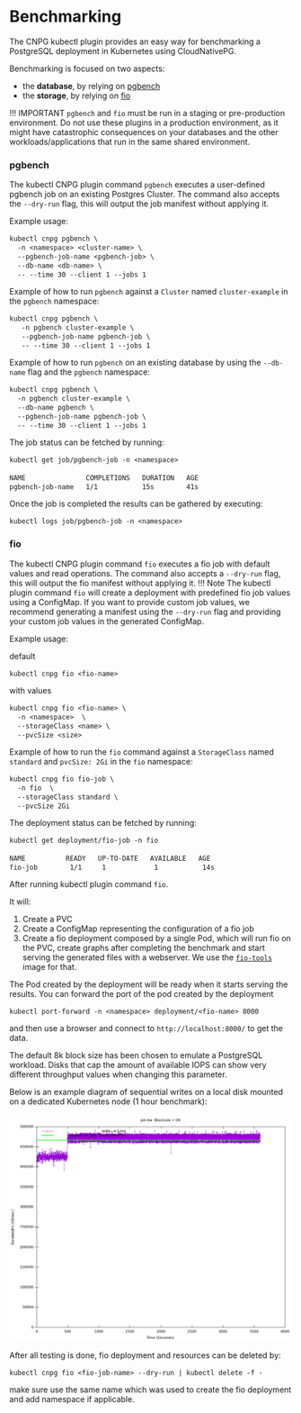 # Benchmarking

The CNPG kubectl plugin provides an easy way for benchmarking a PostgreSQL deployment in Kubernetes using CloudNativePG.

Benchmarking is focused on two aspects:

- the **database**, by relying on  [pgbench](https://www.postgresql.org/docs/current/pgbench.html)
- the **storage**, by relying on [fio](https://fio.readthedocs.io/en/latest/fio_doc.html)

!!! IMPORTANT 
    `pgbench` and `fio` must be run in a staging or pre-production environment. Do not use these plugins in a production environment, as it might have catastrophic consequences on your databases and the other workloads/applications that run in the same shared environment.


### pgbench

The kubectl CNPG plugin command `pgbench` executes a user-defined pgbench job on an existing Postgres Cluster.
The command also accepts the `--dry-run` flag, this will output the job manifest without applying it.

Example usage:
```shell
kubectl cnpg pgbench \
  -n <namespace> <cluster-name> \
  --pgbench-job-name <pgbench-job> \
  --db-name <db-name> \
  -- --time 30 --client 1 --jobs 1
```

Example of how to run `pgbench` against a `Cluster` named `cluster-example` in the `pgbench` namespace:
```shell
kubectl cnpg pgbench \
   -n pgbench cluster-example \
   --pgbench-job-name pgbench-job \
   -- --time 30 --client 1 --jobs 1

```

Example of how to run `pgbench` on an existing database by using the `--db-name` flag and
the `pgbench` namespace:
```shell
kubectl cnpg pgbench \
  -n pgbench cluster-example \
  --db-name pgbench \
  --pgbench-job-name pgbench-job \
  -- --time 30 --client 1 --jobs 1
```

The job status can be fetched by running:
```
kubectl get job/pgbench-job -n <namespace>

NAME               COMPLETIONS   DURATION   AGE
pgbench-job-name   1/1           15s        41s
```

Once the job is completed the results can be gathered by executing:
```
kubectl logs job/pgbench-job -n <namespace>
```

### fio

The kubectl CNPG plugin command `fio` executes a fio job with default values and read operations.
The command also accepts a `--dry-run` flag, this will output the fio manifest without applying it.
!!! Note
    The kubectl plugin command `fio` will create a deployment with predefined fio job values using a ConfigMap.
    If you want to provide custom job values, we recommend generating a manifest using the `--dry-run` flag
    and providing your custom job values in the generated ConfigMap.

Example usage:

default
```shell
kubectl cnpg fio <fio-name>
```
with values
```shell
kubectl cnpg fio <fio-name> \
  -n <namespace>  \
  --storageClass <name> \
  --pvcSize <size>
```

Example of how to run the `fio` command against a `StorageClass` named `standard` and `pvcSize: 2Gi` in the `fio` 
namespace:
```shell
kubectl cnpg fio fio-job \
  -n fio  \
  --storageClass standard \
  --pvcSize 2Gi
```

The deployment status can be fetched by running:
```shell
kubectl get deployment/fio-job -n fio

NAME          READY   UP-TO-DATE   AVAILABLE   AGE
fio-job        1/1     1            1           14s

```

After running kubectl plugin command `fio`.

It will:

1. Create a PVC
1. Create a ConfigMap representing the configuration of a fio job
1. Create a fio deployment composed by a single Pod, which will run fio on
   the PVC, create graphs after completing the benchmark and start serving the
   generated files with a webserver. We use the
   [`fio-tools`](https://github.com/wallnerryan/fio-tools`) image for that.

The Pod created by the deployment will be ready when it starts serving the
results. You can forward the port of the pod created by the deployment

```
kubectl port-forward -n <namespace> deployment/<fio-name> 8000
```

and then use a browser and connect to `http://localhost:8000/` to get the data.

The default 8k block size has been chosen to emulate a PostgreSQL workload.
Disks that cap the amount of available IOPS can show very different throughput
values when changing this parameter.

Below is an example diagram of sequential writes on a local disk
mounted on a dedicated Kubernetes node
(1 hour benchmark):

![Sequential writes bandwidth](images/write_bw.1-2Draw.png)

After all testing is done, fio deployment and resources can be deleted by:
```shell
kubectl cnpg fio <fio-job-name> --dry-run | kubectl delete -f -
```
make sure use the same name which was used to create the fio deployment and add namespace if applicable.
